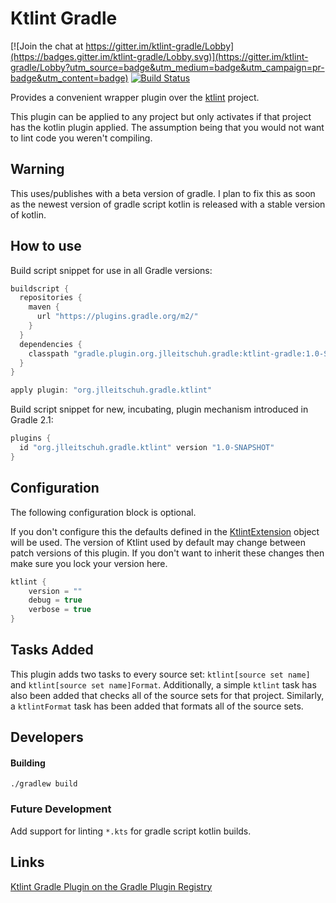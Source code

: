 # Ktlint Gradle

[![Join the chat at https://gitter.im/ktlint-gradle/Lobby](https://badges.gitter.im/ktlint-gradle/Lobby.svg)](https://gitter.im/ktlint-gradle/Lobby?utm_source=badge&utm_medium=badge&utm_campaign=pr-badge&utm_content=badge)
[![Build Status](https://travis-ci.org/JLLeitschuh/ktlint-gradle.svg?branch=master)](https://travis-ci.org/JLLeitschuh/ktlint-gradle)

Provides a convenient wrapper plugin over the [ktlint](https://github.com/shyiko/ktlint) project.

This plugin can be applied to any project but only activates if that project has the kotlin plugin applied.
The assumption being that you would not want to lint code you weren't compiling.

## Warning

This uses/publishes with a beta version of gradle. I plan to fix this as soon as the newest version of gradle script kotlin
is released with a stable version of kotlin.


## How to use

Build script snippet for use in all Gradle versions:
```groovy
buildscript {
  repositories {
    maven {
      url "https://plugins.gradle.org/m2/"
    }
  }
  dependencies {
    classpath "gradle.plugin.org.jlleitschuh.gradle:ktlint-gradle:1.0-SNAPSHOT"
  }
}

apply plugin: "org.jlleitschuh.gradle.ktlint"

```

Build script snippet for new, incubating, plugin mechanism introduced in Gradle 2.1:
```groovy
plugins {
  id "org.jlleitschuh.gradle.ktlint" version "1.0-SNAPSHOT"
}
```

## Configuration
The following configuration block is optional.

If you don't configure this the defaults defined in the [KtlintExtension](src/main/kotlin/org/jlleitschuh/gradle/ktlint/KtlintExtension.kt) object will be used.
The version of Ktlint used by default may change between patch versions of this plugin. If you don't want to inherit these changes then make sure you lock your version here.
```groovy
ktlint {
    version = ""
    debug = true
    verbose = true
}
```

## Tasks Added

This plugin adds two tasks to every source set: `ktlint[source set name]` and `ktlint[source set name]Format`.
Additionally, a simple `ktlint` task has also been added that checks all of the source sets for that project.
Similarly, a `ktlintFormat` task has been added that formats all of the source sets.


## Developers

#### Building

`./gradlew build`

### Future Development

Add support for linting `*.kts` for gradle script kotlin builds.

## Links

[Ktlint Gradle Plugin on the Gradle Plugin Registry](https://plugins.gradle.org/plugin/org.jlleitschuh.gradle.ktlint)
